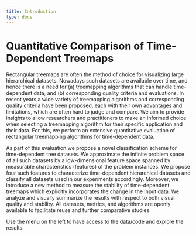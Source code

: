 ```yaml
---
title: Introduction
type: docs
---
```


# Quantitative Comparison of Time-Dependent Treemaps

Rectangular treemaps are often the method of choice for visualizing large hierarchical datasets. Nowadays such datasets are
available over time, and hence there is a need for (a) treemapping algorithms that can handle time-dependent data, and (b) corresponding
quality criteria and evaluations. In recent years a wide variety of treemapping algorithms and corresponding quality criteria have been proposed,
each with their own advantages and limitations, which are often hard to judge and compare. We aim to provide insights to allow researchers and
practitioners to make an informed choice when selecting a treemapping algorithm for their specific application and their data. For this, we
perform an extensive quantitative evaluation of rectangular treemapping algorithms for time-dependent data.

As part of this evaluation we propose a novel classification scheme for time-dependent tree datasets. We approximate the infinite problem space
of all such datasets by a low-dimensional feature space spanned by measurable characteristics (features) of the problem instances. We propose
four such features to characterize time-dependent hierarchical datasets and classify all datasets used in our experiments accordingly. Moreover,
we introduce a new method to measure the stability of time-dependent treemaps which explicitly incorporates the change in the input data. We
analyze and visually summarize the results with respect to both visual quality and stability. All datasets, metrics, and algorithms are openly
available to facilitate reuse and further comparative studies.

Use the menu on the left to have access to the data/code and explore the results.
